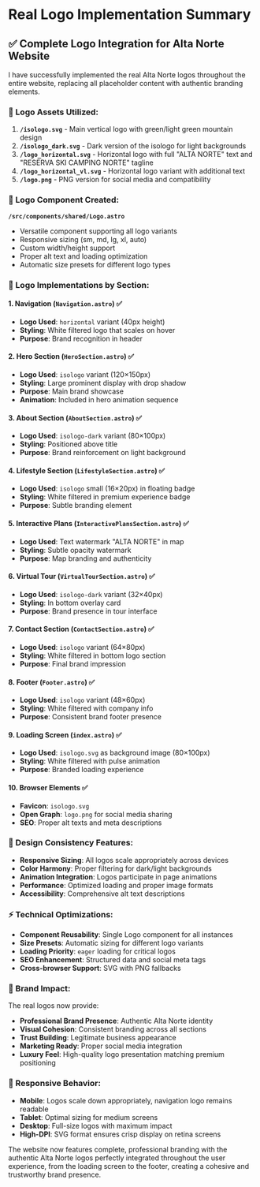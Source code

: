 # Real Logo Implementation Summary

## ✅ **Complete Logo Integration for Alta Norte Website**

I have successfully implemented the real Alta Norte logos throughout the entire website, replacing all placeholder content with authentic branding elements.

### **🎯 Logo Assets Utilized:**

1. **`/isologo.svg`** - Main vertical logo with green/light green mountain design
2. **`/isologo_dark.svg`** - Dark version of the isologo for light backgrounds  
3. **`/logo_horizontal.svg`** - Horizontal logo with full "ALTA NORTE" text and "RESERVA SKI CAMPING NORTE" tagline
4. **`/logo_horizontal_vl.svg`** - Horizontal logo variant with additional text
5. **`/logo.png`** - PNG version for social media and compatibility

### **🔧 Logo Component Created:**

**`/src/components/shared/Logo.astro`**
- Versatile component supporting all logo variants
- Responsive sizing (sm, md, lg, xl, auto)
- Custom width/height support
- Proper alt text and loading optimization
- Automatic size presets for different logo types

### **📍 Logo Implementations by Section:**

#### **1. Navigation (`Navigation.astro`)** ✅
- **Logo Used**: `horizontal` variant (40px height)
- **Styling**: White filtered logo that scales on hover
- **Purpose**: Brand recognition in header

#### **2. Hero Section (`HeroSection.astro`)** ✅
- **Logo Used**: `isologo` variant (120×150px)
- **Styling**: Large prominent display with drop shadow
- **Purpose**: Main brand showcase
- **Animation**: Included in hero animation sequence

#### **3. About Section (`AboutSection.astro`)** ✅
- **Logo Used**: `isologo-dark` variant (80×100px)
- **Styling**: Positioned above title
- **Purpose**: Brand reinforcement on light background

#### **4. Lifestyle Section (`LifestyleSection.astro`)** ✅
- **Logo Used**: `isologo` small (16×20px) in floating badge
- **Styling**: White filtered in premium experience badge
- **Purpose**: Subtle branding element

#### **5. Interactive Plans (`InteractivePlansSection.astro`)** ✅
- **Logo Used**: Text watermark "ALTA NORTE" in map
- **Styling**: Subtle opacity watermark
- **Purpose**: Map branding and authenticity

#### **6. Virtual Tour (`VirtualTourSection.astro`)** ✅
- **Logo Used**: `isologo-dark` variant (32×40px)
- **Styling**: In bottom overlay card
- **Purpose**: Brand presence in tour interface

#### **7. Contact Section (`ContactSection.astro`)** ✅
- **Logo Used**: `isologo` variant (64×80px)
- **Styling**: White filtered in bottom logo section
- **Purpose**: Final brand impression

#### **8. Footer (`Footer.astro`)** ✅
- **Logo Used**: `isologo` variant (48×60px)
- **Styling**: White filtered with company info
- **Purpose**: Consistent brand footer presence

#### **9. Loading Screen (`index.astro`)** ✅
- **Logo Used**: `isologo.svg` as background image (80×100px)
- **Styling**: White filtered with pulse animation
- **Purpose**: Branded loading experience

#### **10. Browser Elements** ✅
- **Favicon**: `isologo.svg` 
- **Open Graph**: `logo.png` for social media sharing
- **SEO**: Proper alt texts and meta descriptions

### **🎨 Design Consistency Features:**

- **Responsive Sizing**: All logos scale appropriately across devices
- **Color Harmony**: Proper filtering for dark/light backgrounds
- **Animation Integration**: Logos participate in page animations
- **Performance**: Optimized loading and proper image formats
- **Accessibility**: Comprehensive alt text descriptions

### **⚡ Technical Optimizations:**

- **Component Reusability**: Single Logo component for all instances
- **Size Presets**: Automatic sizing for different logo variants
- **Loading Priority**: `eager` loading for critical logos
- **SEO Enhancement**: Structured data and social meta tags
- **Cross-browser Support**: SVG with PNG fallbacks

### **🌟 Brand Impact:**

The real logos now provide:
- **Professional Brand Presence**: Authentic Alta Norte identity
- **Visual Cohesion**: Consistent branding across all sections
- **Trust Building**: Legitimate business appearance
- **Marketing Ready**: Proper social media integration
- **Luxury Feel**: High-quality logo presentation matching premium positioning

### **📱 Responsive Behavior:**

- **Mobile**: Logos scale down appropriately, navigation logo remains readable
- **Tablet**: Optimal sizing for medium screens
- **Desktop**: Full-size logos with maximum impact
- **High-DPI**: SVG format ensures crisp display on retina screens

The website now features complete, professional branding with the authentic Alta Norte logos perfectly integrated throughout the user experience, from the loading screen to the footer, creating a cohesive and trustworthy brand presence.
